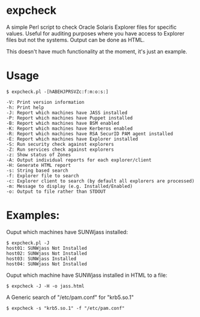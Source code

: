 expcheck
========

A simple Perl script to check Oracle Solaris Explorer files for specific values.
Useful for auditing purposes where you have access to Explorer files but not the systems.
Output can be done as HTML.

This doesn't have much functionality at the moment, it's just an example.

Usage
=====

	$ expcheck.pl -[hABEHJPRSVZc:f:m:o:s:]

	-V: Print version information
	-h: Print help
	-J: Report which machines have JASS installed
	-P: Report which machines have Puppet installed
	-B: Report which machines have BSM enabled
	-K: Report which machines have Kerberos enabled
	-R: Report which machines have RSA SecurID PAM agent installed
	-E: Report which machines have Explorer installed
	-S: Run security check against explorers
	-Z: Run services check against explorers
	-z: Show status of Zones
	-A: Output individual reports for each explorer/client
	-H: Generate HTML report
	-s: String based search
	-f: Explorer file to search
	-c: Explorer client to search (by default all explorers are processed)
	-m: Message to display (e.g. Installed/Enabled)
	-o: Output to file rather than STDOUT

Examples:
=========

Ouput which machines have SUNWjass installed:

	$ expcheck.pl -J
	host01: SUNWjass Not Installed
	host02: SUNWjass Not Installed
	host03: SUNWjass Installed
	host04: SUNWjass Not Installed

Ouput which machine have SUNWjass installed in HTML to a file:

	$ expcheck -J -H -o jass.html

A Generic search of "/etc/pam.conf" for "krb5.so.1"

	$ expcheck -s "krb5.so.1" -f "/etc/pam.conf"

